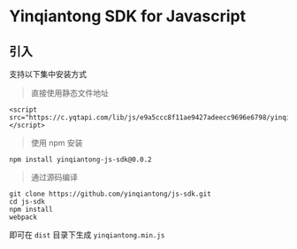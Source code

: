# Yinqiantong SDK for Javascript

## 引入

支持以下集中安装方式

> 直接使用静态文件地址

```
<script src="https://c.yqtapi.com/lib/js/e9a5ccc8f11ae9427adeecc9696e6798/yinqiantong.min.js"></script>
```

> 使用 npm 安装

```
npm install yinqiantong-js-sdk@0.0.2
```

> 通过源码编译

```
git clone https://github.com/yinqiantong/js-sdk.git
cd js-sdk
npm install
webpack
```

即可在 `dist` 目录下生成 `yinqiantong.min.js`
